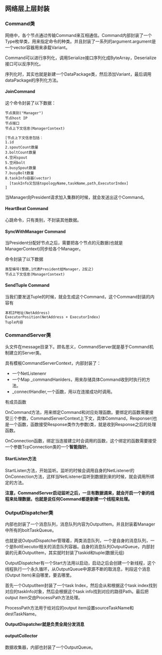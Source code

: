 ## 网络层上层封装

### Command类
网络中，各个节点通过传输Command来互相通信。Command内部封装了一个Type枚举类，用来指定命令的种类。并且封装了一系列的argument.argument是一个vector容器用来承载Variant。

Command可以进行序列化，调用Serialize接口序列化成ByteArray，Deserialize接口可以反序列化。

序列化时，其实也就是新建一个DataPackage类，然后添加Variant，最后调用dataPackage的序列化方法。

#### JoinCommand
这个命令封装了以下数据：

```
节点类别("Manager")
节点host IP
节点端口
节点上下文信息(ManagerContext)

[节点上下文信息包括：
1.id
2.spoutCount数量
3.boltCount数量
4.空闲spout
5.空闲bolt
6.busySpout数量
7.busyBolt数量
8.taskInfo容器(vector)
  [taskInfo又包括topologyName,taskName,path,ExecutorIndex]
]
```

当Manager向President请求加入集群的时候，就会发送出这个Command。

#### HeartBeat Command
心跳命令，只有类别，不封装其他数据。


#### SyncWithManager Command
当President分配好节点之后，需要把各个节点的元数据(也就是ManagerContext)同步给各个Manager。

命令封装了以下数据

```
类型编号(整数,1代表President给Manager，2反之)
节点上下文信息(ManagerContext)
```

#### SendTuple Command
当我们要发送Tuple的时候，就会生成这个Command，这个Command封装的内容有

```
本机IP地址(NetAddress)
ExecutorPosition(NetAddress + ExecutorIndex)
Tuple内容

```


### CommandServer类
头文件在message目录下。顾名思义，CommandServer就是基于Command机制建立的Server类。

具有模板CommandServerContext，内部封装了：

 - 一个NetListenenr
 - 一个Map \_commandHanlders，用来存储具体Command收到时执行的方法。
 - \_connectHandler,一个函数，用以在连接成功时调用。

有成员函数

OnCommand方法，用来绑定Command和对应处理函数。要绑定的函数需要接受三个参数，CommandServerContext上下文，具体Command，Responser(也是一个函数，函数接受Response类作为参数)类，就是收到Response之后的处理函数。

OnConnection函数，绑定当连接建立时会调用的函数，这个绑定的函数需要接受一个参数TcpConnection类的一个**智能指针**。

#### StartListen方法

StartListen方法，开始监听。监听的时候会调用自身的NetListener的OnConnection方法，这样当NetListener监听到数据到来的时候，就会调用所绑定的方法。

**注意，CommandServer启动监听之后，一旦有数据调来，就会开启一个新的线程来处理数据，也就是说任何Command都是新建一个线程来处理。**


### OutputDispatcher类
内部也封装了一个消息队列，消息队列内容为OutputItem。并且封装着Manager中所有的boltTaskQueue。

也就是说OutputDispatcher管理着，两类消息队列，一个是自身的消息队列，一个是BoltExecutor相关的消息队列容器。自身的消息队列OutputQueue，内部封装的元素OutputItem，其实就时封装了taskid和tuple(数据元组)

OutputDispatcher有一个Start方法用以启动，启动之后会创建一个新线程，这个线程执行一个永久循环，从OutputQueue中源源不断的取消息，判段这个消息(Output Item)来自哪里，要去哪里。

首先一个OutputItem封装了一个task Index，然后会从和根据这个task index找到对应的taskInfo对象，然后会根据这个task info找到对应的路径Path。最后把output item交由ProcessPath方法处理。

ProcessPath方法用于给对应的output item设置sourceTaskName和destTaskName。

**OutputDispatcher就是负责全局分发消息**

#### outputCollector
数据收集器，内部也封装了一个OutputQueue。

